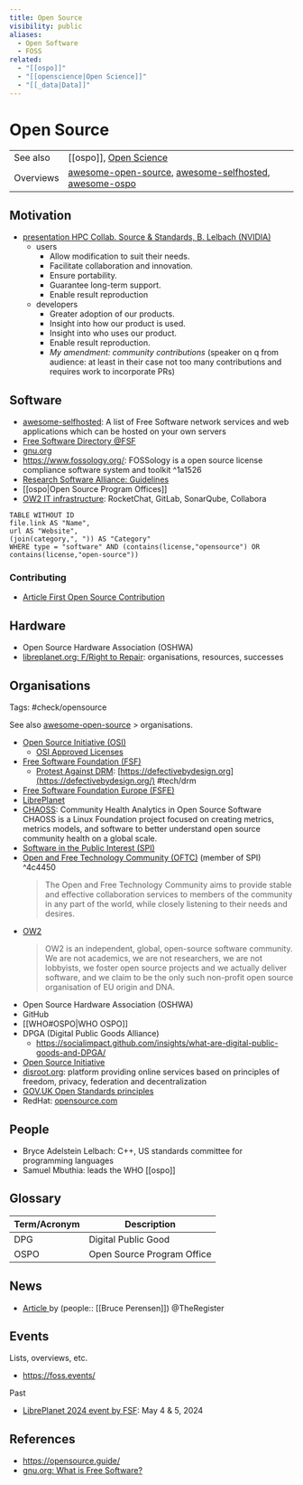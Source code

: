 ```yaml
---
title: Open Source
visibility: public
aliases:
  - Open Software
  - FOSS
related:
  - "[[ospo]]"
  - "[[openscience|Open Science]]"
  - "[[_data|Data]]"
---
```

# Open Source

|           |                                                             |
| --------- | ----------------------------------------------------------- |
| See also  | [[ospo]], [Open Science](openscience)                       |
| Overviews | [awesome-open-source], [awesome-selfhosted], [awesome-ospo] |

## Motivation

- [presentation HPC Collab. Source & Standards, B. Lelbach (NVIDIA)](https://indico.cern.ch/event/1327562/contributions/5614154/attachments/2760998/4808099/hpc_collaborative_source_and_standards_at_nvidia__r0.pdf)
    - users
        - Allow modification to suit their needs.
        - Facilitate collaboration and innovation.
        - Ensure portability.
        - Guarantee long-term support.
        - Enable result reproduction
    - developers
        - Greater adoption of our products.
        - Insight into how our product is used.
        - Insight into who uses our product.
        - Enable result reproduction.
        - *My amendment: community contributions* (speaker on q from audience: at least in their case not too many contributions and requires work to incorporate PRs)


## Software

- [awesome-selfhosted]: A list of Free Software network services and web applications which can be hosted on your own servers
- [Free Software Directory @FSF](https://directory.fsf.org/wiki/Main_Page)
- [gnu.org](https://www.gnu.org/)
- <https://www.fossology.org/>: FOSSology is a open source license compliance software system and toolkit ^1a1526
- [Research Software Alliance: Guidelines](https://www.researchsoft.org/guidelines/)
- [[ospo|Open Source Program Offices]]
- [OW2 IT infrastructure](https://www.ow2.org/view/IT_Infrastructure/): RocketChat, GitLab, SonarQube, Collabora

```dataview
TABLE WITHOUT ID
file.link AS "Name",
url AS "Website",
(join(category,", ")) AS "Category"
WHERE type = "software" AND (contains(license,"opensource") OR contains(license,"open-source"))
```


### Contributing

- [Article First Open Source Contribution][first-os-contrib]


## Hardware

- Open Source Hardware Association (OSHWA)
- [libreplanet.org: F/Right to Repair](https://libreplanet.org/wiki/Group:FSF/Fight-to-Repair): organisations, resources, successes


## Organisations

Tags: #check/opensource

See also [awesome-open-source] > organisations.

- [Open Source Initiative (OSI)](https://opensource.org)
    - [OSI Approved Licenses](https://opensource.org/licenses)
- [Free Software Foundation (FSF)](https://www.fsf.org)
    - [Protest Against DRM](https://www.fsf.org/news/worldwide-community-of-activists-protest-overdrive-and-others-forcing-drm-upon-libraries): [https://defectivebydesign.org](https://defectivebydesign.org/) #tech/drm
- [Free Software Foundation Europe (FSFE)](https://fsfe.org/index.en.html)
- [LibrePlanet](https://libreplanet.org)
- [CHAOSS](https://chaoss.community/): Community Health Analytics in Open Source Software
    CHAOSS is a Linux Foundation project focused on creating metrics, metrics models, and software to better understand open source community health on a global scale.
- [Software in the Public Interest (SPI)](https://www.spi-inc.org/)
- [Open and Free Technology Community (OFTC)](https://www.oftc.net/) (member of SPI) ^4c4450
    > The Open and Free Technology Community aims to provide stable and effective collaboration services to members of the community in any part of the world, while closely listening to their needs and desires.
- [OW2](https://www.ow2.org)
    > OW2 is an independent, global, open-source software community. We are not academics, we are not researchers, we are not lobbyists, we foster open source projects and we actually deliver software, and we claim to be the only such non-profit open source organisation of EU origin and DNA.
- Open Source Hardware Association (OSHWA)
- GitHub
- [[WHO#OSPO|WHO OSPO]]
- DPGA (Digital Public Goods Alliance)
    - <https://socialimpact.github.com/insights/what-are-digital-public-goods-and-DPGA/>
- [Open Source Initiative](https://opensource.org/osd/)
- [disroot.org](https://disroot.org): platform providing online services based on principles of freedom, privacy, federation and decentralization
- [GOV.UK Open Standards principles](https://www.gov.uk/government/publications/open-standards-principles/open-standards-principles)
- RedHat: [opensource.com]

## People

- Bryce Adelstein Lelbach: C++, US standards committee for programming languages
- Samuel Mbuthia: leads the WHO [[ospo]]


## Glossary

| Term/Acronym | Description         |
| ------------ | ------------------- |
| DPG          | Digital Public Good |
| OSPO         | Open Source Program Office                    |


## News

- [Article ](https://www.theregister.com/2023/12/27/bruce_perens_post_open/) by (people:: [[Bruce Perensen]]) @TheRegister


## Events

Lists, overviews, etc.

- <https://foss.events/>

Past

- [LibrePlanet 2024 event by FSF](https://libreplanet.org/2024/): May 4 & 5, 2024

## References

- <https://opensource.guide/>
- [gnu.org: What is Free Software?](https://www.gnu.org/philosophy/free-sw.html)

[first-os-contrib]: <https://github.com/readme/guides/first-oss-contribution>
[awesome-open-source]: <https://github.com/cornelius/awesome-open-source>
[awesome-selfhosted]: <https://github.com/awesome-selfhosted/awesome-selfhosted>
[awesome-ospo]: <https://github.com/todogroup/awesome-ospo>
[opensource.com]: <https://opensource.com/>
